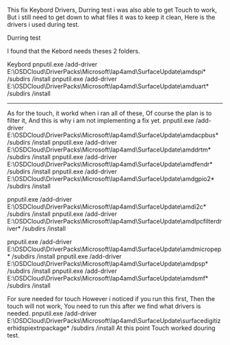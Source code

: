 This fix Keybord Drivers, Durring test i was also able to get Touch to work, But i still need to get down to what files it was to keep it clean, Here is the drivers i used during test. 




Durring test 

I found that the Kebord needs theses 2 folders. 

Keybord 
pnputil.exe /add-driver E:\OSDCloud\DriverPacks\Microsoft\lap4amd\SurfaceUpdate\amdspi\* /subdirs /install
pnputil.exe /add-driver E:\OSDCloud\DriverPacks\Microsoft\lap4amd\SurfaceUpdate\amduart\* /subdirs /install
____________________________________________________________________

As for the touch, it workd when i ran all of these, Of course the plan is to filter it, And this is why i am not implementing a fix yet. 
pnputil.exe /add-driver E:\OSDCloud\DriverPacks\Microsoft\lap4amd\SurfaceUpdate\amdacpbus\* /subdirs /install
pnputil.exe /add-driver E:\OSDCloud\DriverPacks\Microsoft\lap4amd\SurfaceUpdate\amddrtm\* /subdirs /install
pnputil.exe /add-driver E:\OSDCloud\DriverPacks\Microsoft\lap4amd\SurfaceUpdate\amdfendr\* /subdirs /install
pnputil.exe /add-driver E:\OSDCloud\DriverPacks\Microsoft\lap4amd\SurfaceUpdate\amdgpio2\* /subdirs /install

pnputil.exe /add-driver E:\OSDCloud\DriverPacks\Microsoft\lap4amd\SurfaceUpdate\amdi2c\* /subdirs /install
pnputil.exe /add-driver E:\OSDCloud\DriverPacks\Microsoft\lap4amd\SurfaceUpdate\amdlpcfilterdriver\* /subdirs /install


pnputil.exe /add-driver E:\OSDCloud\DriverPacks\Microsoft\lap4amd\SurfaceUpdate\amdmicropep\* /subdirs /install
pnputil.exe /add-driver E:\OSDCloud\DriverPacks\Microsoft\lap4amd\SurfaceUpdate\amdpsp\* /subdirs /install
pnputil.exe /add-driver E:\OSDCloud\DriverPacks\Microsoft\lap4amd\SurfaceUpdate\amdsmf\* /subdirs /install

For sure needed for touch
However i noticed if you run this first, Then the touch will not work, You need to run this after we find what drivers is needed. 
pnputil.exe /add-driver E:\OSDCloud\DriverPacks\Microsoft\lap4amd\SurfaceUpdate\surfacedigitizerhidspiextnpackage* /subdirs /install
At this point Touch worked douring test. 


